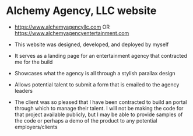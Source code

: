 # Alchemy Agency, LLC website
- https://www.alchemyagencyllc.com OR https://www.alchemyagencyentertainment.com

- This website was designed, developed, and deployed by myself
- It serves as a landing page for an entertainment agency that contracted me for the build
- Showcases what the agency is all through a stylish parallax design
- Allows potential talent to submit a form that is emailed to the agency leaders
- The client was so pleased that I have been contracted to build an portal through which to manage their talent.  I will not be making the code for that project available publicly, but I may be able to provide samples of the code or perhaps a demo of the product to any potential employers/clients

